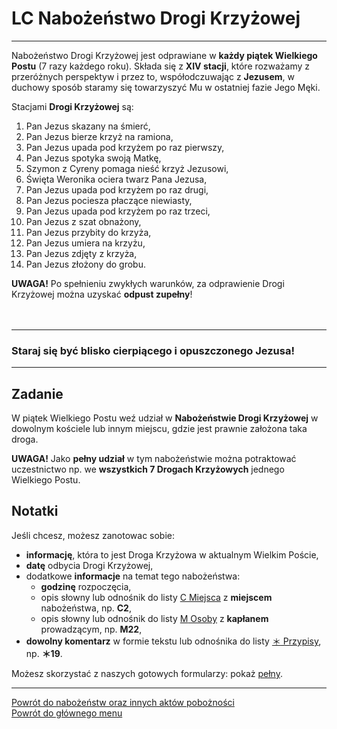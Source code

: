 # <span class="status status-list"><span class="status status-worship">LC</span> Nabożeństwo Drogi Krzyżowej</span>
---
Nabożeństwo Drogi Krzyżowej jest odprawiane w **każdy piątek Wielkiego Postu** (7 razy każdego roku). Składa się z **XIV stacji**, które rozważamy z przeróżnych perspektyw i przez to, współodczuwając z **Jezusem**, w duchowy sposób staramy się towarzyszyć Mu w ostatniej fazie Jego Męki.

Stacjami **Drogi Krzyżowej** są:
1. Pan Jezus skazany na śmierć,
1. Pan Jezus bierze krzyż na ramiona,
1. Pan Jezus upada pod krzyżem po raz pierwszy,
1. Pan Jezus spotyka swoją Matkę,
1. Szymon z Cyreny pomaga nieść krzyż Jezusowi,
1. Święta Weronika ociera twarz Pana Jezusa,
1. Pan Jezus upada pod krzyżem po raz drugi,
1. Pan Jezus pociesza płaczące niewiasty,
1. Pan Jezus upada pod krzyżem po raz trzeci,
1. Pan Jezus z szat obnażony,
1. Pan Jezus przybity do krzyża,
1. Pan Jezus umiera na krzyżu,
1. Pan Jezus zdjęty z krzyża,
1. Pan Jezus złożony do grobu.

**UWAGA!** Po spełnieniu zwykłych warunków, za odprawienie Drogi Krzyżowej można uzyskać **odpust zupełny**!
<br />
<br />
<br />

---
### Staraj się być blisko cierpiącego i opuszczonego Jezusa!

---
## Zadanie
W <span class="selected-day-info">piątek Wielkiego Postu</span> weź udział w **Nabożeństwie Drogi Krzyżowej** w dowolnym kościele lub innym miejscu, gdzie jest prawnie założona taka droga.

**UWAGA!** Jako **pełny udział** w tym nabożeństwie można potraktować uczestnictwo np. we **wszystkich 7 Drogach Krzyżowych** jednego Wielkiego Postu.
## Notatki
Jeśli chcesz, możesz zanotowac sobie:
- **informację**, która to jest Droga Krzyżowa w aktualnym Wielkim Poście,
- **datę** odbycia Drogi Krzyżowej,
- dodatkowe **informacje** na temat tego nabożeństwa:
  - **godzinę** rozpoczęcia,
  - opis słowny lub odnośnik do listy [<span class="status status-list"><span class="status status-list">C</span> Miejsca</span>](miejsca.md) z **miejscem** nabożeństwa, np. **C2**,
  - opis słowny lub odnośnik do listy [<span class="status status-list"><span class="status status-list">M</span> Osoby</span>](osoby.md) z **kapłanem** prowadzącym, np. **M22**,
- **dowolny komentarz** w formie tekstu lub odnośnika do listy [<span class="status status-list"><span class="status status-list">＊</span> Przypisy</span>](przypisy.md), np. **＊19**.

Możesz skorzystać z naszych gotowych formularzy: pokaż [pełny](../../pl/pdf/lista_v1_l_nabozenstwa_cde.pdf).

---
[Powrót do nabożeństw oraz innych aktów pobożności](jak_uczestniczyc_w_nabozenstwach_oraz_inne_akty_poboznosci.md)  
[Powrót do głównego menu](index.md)
